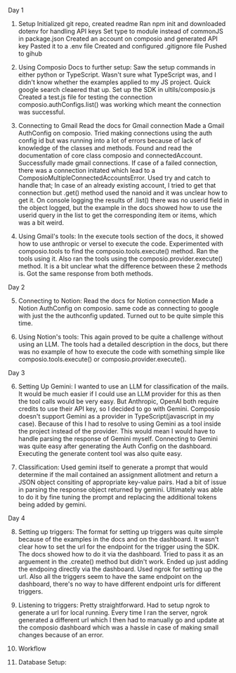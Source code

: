Day 1

1. Setup
   Initialized git repo, created readme
   Ran npm init and downloaded dotenv for handling API keys
   Set type to module instead of commonJS in package.json
   Created an account on composio and generated API key
   Pasted it to a .env file
   Created and configured .gitignore file
   Pushed to gihub

2. Using Composio Docs to further setup:
   Saw the setup commands in either python or TypeScript.
   Wasn't sure what TypeScript was, and I didn't know whether the examples applied to my JS project. Quick google search cleaered that up.
   Set up the SDK in ultils/composio.js
   Created a test.js file for testing the connection
   composio.authConfigs.list() was working which meant the connection was successful.

3. Connecting to Gmail
   Read the docs for Gmail connection
   Made a Gmail AuthConfig on composio.
   Tried making connections using the auth config id but was running into a lot of errors because of lack of knowledge of the classes and methods.
   Found and read the documentation of core class composio and connectedAccount. Successfully made gmail connections. If case of a failed connection, there was a connection initated which lead to a ComposioMultipleConnectedAccountsError. Used try and catch to handle that; In case of an already existing account, I tried to get that connection but .get() method used the nanoid and it was unclear how to get it. On console logging the results of .list() there was no userid field in the object logged, but the example in the docs showed how to use the userid query in the list to get the corresponding item or items, which was a bit weird.

4. Using Gmail's tools:
   In the execute tools section of the docs, it showed how to use anthropic or versel to execute the code. Experimented with composio.tools to find the composio.tools.execute() method. Ran the tools using it. Also ran the tools using the composio.provider.execute() method. It is a bit unclear what the difference between these 2 methods is. Got the same response from both methods.

Day 2

5. Connecting to Notion:
   Read the docs for Notion connection
   Made a Notion AuthConfig on composio.
   same code as connecting to google with just the the authconfig updated. Turned out to be quite simple this time.

6. Using Notion's tools:
   This again proved to be quite a challenge without using an LLM. The tools had a detailed description in the docs, but there was no example of how to execute the code with something simple like composio.tools.execute() or composio.provider.execute().

Day 3

6. Setting Up Gemini:
   I wanted to use an LLM for classification of the mails. It would be much easier if I could use an LLM provider for this as then the tool calls would be very easy. But Anthropic, OpenAI both require credits to use their API key, so I decided to go with Gemini. Composio doesn't support Gemini as a provider in TypeScript(javascript in my case). Because of this I had to resolve to using Gemini as a tool inside the project instead of the provider. This would mean I would have to handle parsing the response of Gemini myself. Connecting to Gemini was quite easy after generating the Auth Config on the dashboard. Executing the generate content tool was also quite easy.

7. Classification:
   Used gemini itself to generate a prompt that would determine if the mail contained an assignment allotment and return a JSON object consiting of appropriate key-value pairs.
   Had a bit of issue in parsing the response object returned by gemini. Ultimately was able to do it by fine tuning the prompt and replacing the additional tokens being added by gemini.

Day 4

8. Setting up triggers:
   The format for setting up triggers was quite simple because of the examples in the docs and on the dashboard. It wasn't clear how to set the url for the endpoint for the trigger using the SDK. The docs showed how to do it via the dashboard. Tried to pass it as an arguement in the .create() method but didn't work. Ended up just adding the endpoing directly via the dashboard. Used ngrok for setting up the url. Also all the triggers seem to have the same endpoint on the dashboard, there's no way to have different endpoint urls for different triggers.

9. Listening to triggers:
   Pretty straightforward. Had to setup ngrok to generate a url for local running. Every time I ran the server, ngrok generated a different url which I then had to manually go and update at the composio dashboard which was a hassle in case of making small changes because of an error.
10. Workflow

11. Database Setup:
